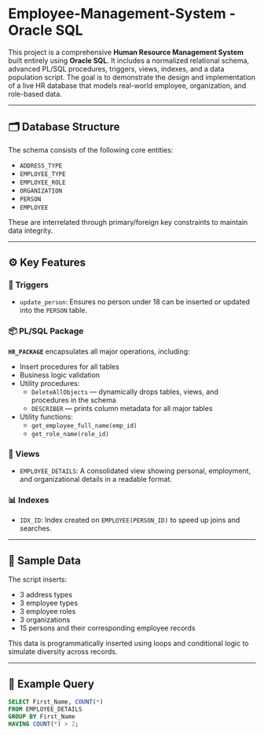 # Employee-Management-System - Oracle SQL

This project is a comprehensive **Human Resource Management System** built entirely using **Oracle SQL**. It includes a normalized relational schema, advanced PL/SQL procedures, triggers, views, indexes, and a data population script. The goal is to demonstrate the design and implementation of a live HR database that models real-world employee, organization, and role-based data.

---

## 🗂️ Database Structure

The schema consists of the following core entities:

- `ADDRESS_TYPE`
- `EMPLOYEE_TYPE`
- `EMPLOYEE_ROLE`
- `ORGANIZATION`
- `PERSON`
- `EMPLOYEE`

These are interrelated through primary/foreign key constraints to maintain data integrity.

---

## ⚙️ Key Features

### 🔁 Triggers
- `update_person`: Ensures no person under 18 can be inserted or updated into the `PERSON` table.

### 📦 PL/SQL Package
**`HR_PACKAGE`** encapsulates all major operations, including:

- Insert procedures for all tables
- Business logic validation
- Utility procedures:
  - `DeleteAllObjects` — dynamically drops tables, views, and procedures in the schema
  - `DESCRIBER` — prints column metadata for all major tables
- Utility functions:
  - `get_employee_full_name(emp_id)`
  - `get_role_name(role_id)`

### 👀 Views
- `EMPLOYEE_DETAILS`: A consolidated view showing personal, employment, and organizational details in a readable format.

### 📊 Indexes
- `IDX_ID`: Index created on `EMPLOYEE(PERSON_ID)` to speed up joins and searches.

---

## 🧪 Sample Data

The script inserts:
- 3 address types
- 3 employee types
- 3 employee roles
- 3 organizations
- 15 persons and their corresponding employee records

This data is programmatically inserted using loops and conditional logic to simulate diversity across records.

---

## 📄 Example Query

```sql
SELECT First_Name, COUNT(*) 
FROM EMPLOYEE_DETAILS 
GROUP BY First_Name 
HAVING COUNT(*) > 2;
